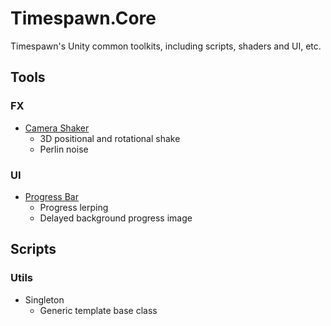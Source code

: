 # Timespawn.Core

Timespawn's Unity common toolkits, including scripts, shaders and UI, etc.

## Tools

### FX

- [Camera Shaker](http://nagachiang.github.io/Timespawn.Core/CameraShaker)
  - 3D positional and rotational shake
  - Perlin noise

### UI

- [Progress Bar](http://nagachiang.github.io/Timespawn.Core/ProgressBar)
  - Progress lerping
  - Delayed background progress image

## Scripts

### Utils

- Singleton
  - Generic template base class
